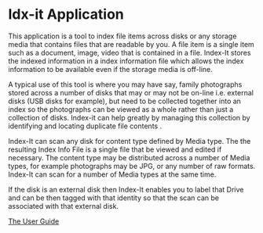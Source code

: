 # Idx-it Application  

This application is a tool to index file items across disks or any storage media that contains files that are readable by you. A file item is a single item such as a document, image, video that is contained in a file. Index-It stores the indexed information in a index information file which allows the index information to be available even if the storage media is off-line. 

A typical use of this tool is where you may have say, family photographs stored across a number of disks that may or may not be on-line i.e. external disks (USB disks for example), but need to be collected together into an index so the photographs can be viewed as a whole rather than just a collection of disks. Index-it can help greatly by managing this collection by identifying and locating duplicate file contents .

Index-It can scan any disk for content type defined by Media type. The the resulting Index Info File is a single file that be viewed and edited if necessary. The content type may be distributed across a number of Media types, for example photographs may be JPG, or any number of raw formats. Index-It can scan for a number of Media types at  the same time.

If the disk is an external disk then Index-It enables you to label that Drive and can be then tagged with that identity so that the scan can be associated with that external disk. 

[The User Guide](./user-guide.md)

